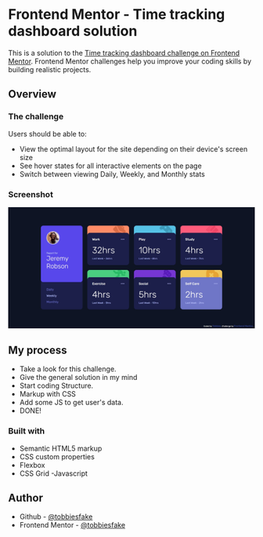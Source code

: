 # Frontend Mentor - Time tracking dashboard solution

This is a solution to the [Time tracking dashboard challenge on Frontend Mentor](https://www.frontendmentor.io/challenges/time-tracking-dashboard-UIQ7167Jw). Frontend Mentor challenges help you improve your coding skills by building realistic projects. 

## Overview

### The challenge

Users should be able to:

- View the optimal layout for the site depending on their device's screen size
- See hover states for all interactive elements on the page
- Switch between viewing Daily, Weekly, and Monthly stats

### Screenshot

![](./design/screenshot.jpg)

## My process

- Take a look for this challenge.
- Give the general solution in my mind
- Start coding Structure.
- Markup with CSS
- Add some JS to get user's data.
- DONE!

### Built with

- Semantic HTML5 markup
- CSS custom properties
- Flexbox
- CSS Grid
-Javascript

## Author

- Github - [@tobbiesfake](https://www.github.com/tobbiesfake)
- Frontend Mentor - [@tobbiesfake](https://www.frontendmentor.io/profile/tobbiesfake)

